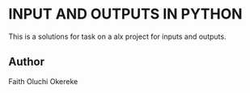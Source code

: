 # INPUT AND OUTPUTS IN PYTHON

This is a solutions for task on a alx project for inputs and outputs.

## Author

Faith Oluchi Okereke
